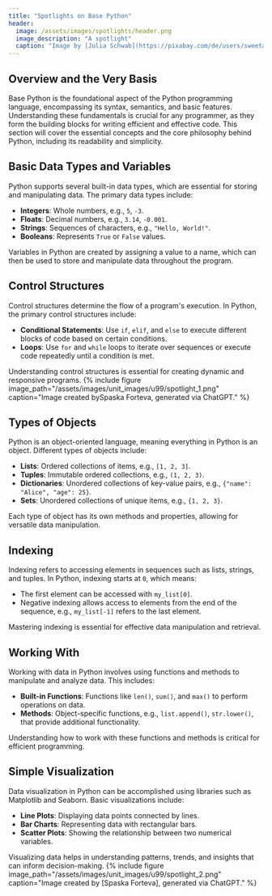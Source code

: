 ```yaml
---
title: "Spotlights on Base Python"
header:
  image: /assets/images/spotlights/header.png
  image_description: "A spotlight"
  caption: "Image by [Julia Schwab](https://pixabay.com/de/users/sweetaholic-296788/?utm_source=link-attribution&amp;utm_medium=referral&amp;utm_campaign=image&amp;utm_content=802634) [on Pixabay](https://pixabay.com/de/?utm_source=link-attribution&amp;utm_medium=referral&amp;utm_campaign=image&amp;utm_content=802634)"
---
```


## Overview and the Very Basis
Base Python is the foundational aspect of the Python programming language, encompassing its syntax, semantics, and basic features. Understanding these fundamentals is crucial for any programmer, as they form the building blocks for writing efficient and effective code. This section will cover the essential concepts and the core philosophy behind Python, including its readability and simplicity.

## Basic Data Types and Variables
Python supports several built-in data types, which are essential for storing and manipulating data. The primary data types include:
- **Integers**: Whole numbers, e.g., `5`, `-3`.
- **Floats**: Decimal numbers, e.g., `3.14`, `-0.001`.
- **Strings**: Sequences of characters, e.g., `"Hello, World!"`.
- **Booleans**: Represents `True` or `False` values.

Variables in Python are created by assigning a value to a name, which can then be used to store and manipulate data throughout the program.

## Control Structures
Control structures determine the flow of a program's execution. In Python, the primary control structures include:
- **Conditional Statements**: Use `if`, `elif`, and `else` to execute different blocks of code based on certain conditions.
- **Loops**: Use `for` and `while` loops to iterate over sequences or execute code repeatedly until a condition is met.

Understanding control structures is essential for creating dynamic and responsive programs.
{% include figure image_path="/assets/images/unit_images/u99/spotlight_1.png" caption="Image created bySpaska Forteva, generated via ChatGPT." %}


## Types of Objects
Python is an object-oriented language, meaning everything in Python is an object. Different types of objects include:
- **Lists**: Ordered collections of items, e.g., `[1, 2, 3]`.
- **Tuples**: Immutable ordered collections, e.g., `(1, 2, 3)`.
- **Dictionaries**: Unordered collections of key-value pairs, e.g., `{"name": "Alice", "age": 25}`.
- **Sets**: Unordered collections of unique items, e.g., `{1, 2, 3}`.

Each type of object has its own methods and properties, allowing for versatile data manipulation.

## Indexing
Indexing refers to accessing elements in sequences such as lists, strings, and tuples. In Python, indexing starts at `0`, which means:
- The first element can be accessed with `my_list[0]`.
- Negative indexing allows access to elements from the end of the sequence, e.g., `my_list[-1]` refers to the last element.

Mastering indexing is essential for effective data manipulation and retrieval.

## Working With
Working with data in Python involves using functions and methods to manipulate and analyze data. This includes:
- **Built-in Functions**: Functions like `len()`, `sum()`, and `max()` to perform operations on data.
- **Methods**: Object-specific functions, e.g., `list.append()`, `str.lower()`, that provide additional functionality.

Understanding how to work with these functions and methods is critical for efficient programming.

## Simple Visualization
Data visualization in Python can be accomplished using libraries such as Matplotlib and Seaborn. Basic visualizations include:
- **Line Plots**: Displaying data points connected by lines.
- **Bar Charts**: Representing data with rectangular bars.
- **Scatter Plots**: Showing the relationship between two numerical variables.

Visualizing data helps in understanding patterns, trends, and insights that can inform decision-making.
{% include figure image_path="/assets/images/unit_images/u99/spotlight_2.png" caption="Image created by [Spaska Forteva], generated via ChatGPT." %}


